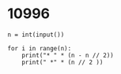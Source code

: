 # 10996

```
n = int(input())

for i in range(n):
    print("* " * (n - n // 2))
    print(" *" * (n // 2 ))
```

